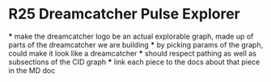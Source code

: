 # R25 Dreamcatcher Pulse Explorer

**\*** make the dreamcatcher logo be an actual explorable graph, made up of parts of the dreamcatcher we are building
**\*** by picking params of the graph, could make it look like a dreamcatcher
**\*** should respect pathing as well as subsections of the CID graph
**\*** link each piece to the docs about that piece in the MD doc
